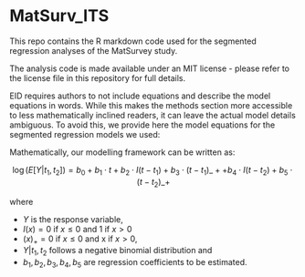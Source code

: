 # MatSurv_ITS

This repo contains the R markdown code used for the segmented regression analyses of the MatSurvey study.

The analysis code is made available under an MIT license - please refer to the license file in this repository for full details.

EID requires authors to not include equations and describe the model equations in words. While this makes the methods section more accessible to less mathematically inclined readers, it can leave the actual model details ambiguous.
To avoid this, we provide here the model equations for the segmented regression models we used:

Mathematically, our modelling framework can be written as:

$$ 
\log(E[Y|t_1,t_2]) = b_0 + b_1 \cdot t + b_2 \cdot I(t-t_1) + b_3 \cdot (t-t_1)\_+ + b_4 \cdot I(t-t_2) + b_5 \cdot (t-t_2)\_+
$$

where
* $Y$ is the response variable,
* $I(x) = 0$ if $x \leq 0$ and 1 if $x>0$
* $(x)_+ = 0$ if $x \leq 0$ and x if $x>0$,
* $Y|t_1,t_2$ follows a negative binomial distribution and
* $b_1, b_2, b_3, b_4, b_5$ are regression coefficients to be estimated. 
